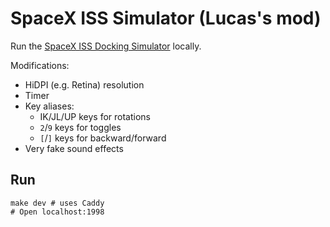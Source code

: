 # SpaceX ISS Simulator (Lucas's mod)

Run the [SpaceX ISS Docking Simulator](https://iss-sim.spacex.com/) locally.

Modifications:

- HiDPI (e.g. Retina) resolution
- Timer
- Key aliases:
  - IK/JL/UP keys for rotations
  - `2`/`9` keys for toggles
  - `[`/`]` keys for backward/forward
- Very fake sound effects

## Run

```shell
make dev # uses Caddy
# Open localhost:1998
```

